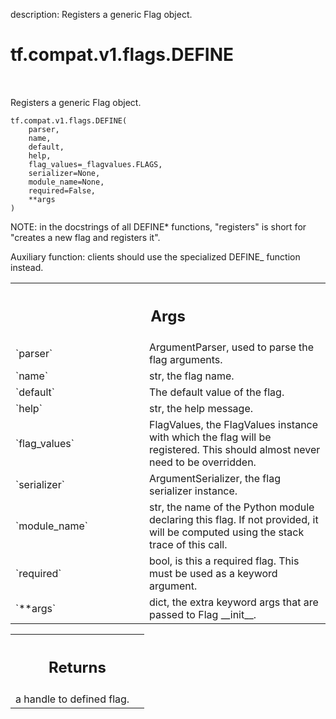 description: Registers a generic Flag object.

<div itemscope itemtype="http://developers.google.com/ReferenceObject">
<meta itemprop="name" content="tf.compat.v1.flags.DEFINE" />
<meta itemprop="path" content="Stable" />
</div>

# tf.compat.v1.flags.DEFINE

<!-- Insert buttons and diff -->

<table class="tfo-notebook-buttons tfo-api nocontent" align="left">

</table>



Registers a generic Flag object.

<pre class="devsite-click-to-copy prettyprint lang-py tfo-signature-link">
<code>tf.compat.v1.flags.DEFINE(
    parser,
    name,
    default,
    help,
    flag_values=_flagvalues.FLAGS,
    serializer=None,
    module_name=None,
    required=False,
    **args
)
</code></pre>



<!-- Placeholder for "Used in" -->

NOTE: in the docstrings of all DEFINE* functions, "registers" is short
for "creates a new flag and registers it".

Auxiliary function: clients should use the specialized DEFINE_<type>
function instead.

<!-- Tabular view -->
 <table class="responsive fixed orange">
<colgroup><col width="214px"><col></colgroup>
<tr><th colspan="2"><h2 class="add-link">Args</h2></th></tr>

<tr>
<td>
`parser`
</td>
<td>
ArgumentParser, used to parse the flag arguments.
</td>
</tr><tr>
<td>
`name`
</td>
<td>
str, the flag name.
</td>
</tr><tr>
<td>
`default`
</td>
<td>
The default value of the flag.
</td>
</tr><tr>
<td>
`help`
</td>
<td>
str, the help message.
</td>
</tr><tr>
<td>
`flag_values`
</td>
<td>
FlagValues, the FlagValues instance with which the flag will be
registered. This should almost never need to be overridden.
</td>
</tr><tr>
<td>
`serializer`
</td>
<td>
ArgumentSerializer, the flag serializer instance.
</td>
</tr><tr>
<td>
`module_name`
</td>
<td>
str, the name of the Python module declaring this flag. If not
provided, it will be computed using the stack trace of this call.
</td>
</tr><tr>
<td>
`required`
</td>
<td>
bool, is this a required flag. This must be used as a keyword
argument.
</td>
</tr><tr>
<td>
`**args`
</td>
<td>
dict, the extra keyword args that are passed to Flag __init__.
</td>
</tr>
</table>



<!-- Tabular view -->
 <table class="responsive fixed orange">
<colgroup><col width="214px"><col></colgroup>
<tr><th colspan="2"><h2 class="add-link">Returns</h2></th></tr>
<tr class="alt">
<td colspan="2">
a handle to defined flag.
</td>
</tr>

</table>

